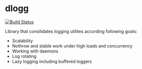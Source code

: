 dlogg
=====

[![Build Status](https://travis-ci.org/NCrashed/dlogg.svg?branch=master)](https://travis-ci.org/NCrashed/dlogg)

Library that consilidates logging utilites according following goals:
* Scalability
* Nothrow and stable work under high loads and concurrency
* Working with daemons
* Log rotating 
* Lazy logging including buffered loggers

